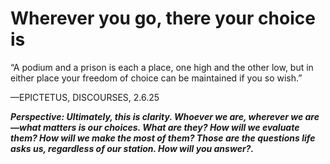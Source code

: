 
# Wherever you go, there your choice is

“A podium and a prison is each a place, one high and the other low, but in either place your freedom of choice can be maintained if you so wish.”

—EPICTETUS, DISCOURSES, 2.6.25

***Perspective: Ultimately, this is clarity. Whoever we are, wherever we are—what matters is our choices. What are they? How will we evaluate them? How will we make the most of them? Those are the questions life asks us, regardless of our station. How will you answer?.***